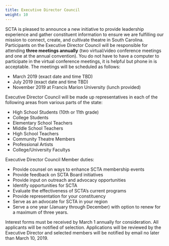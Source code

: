 ```yaml
---
title: Executive Director Council
weight: 10
---
```


SCTA is pleased to announce a new initiative to provide leadership experience and gather constituent information to ensure we are fulfilling our mission to connect, create, and cultivate theatre in South Carolina. Participants on the Executive Director Council will be responsible for attending **three meetings annually** (two virtual/video conference meetings and one at the annual convention). You do not have to have a computer to participate in the virtual conference meetings, it is helpful but phone in is acceptable. The meetings will be scheduled as follows:

- March 2019 (exact date and time TBD)
- July 2019 (exact date and time TBD)
- November 2019 at Francis Marion University (lunch provided)

Executive Director Council will be made up representatives in each of the following areas from various parts of the state:

- High School Students (10th or 11th grade)
- College Students
- Elementary School Teachers
- Middle School Teachers
- High School Teachers
- Community Theatre Members
- Professional Artists
- College/University Facultys

Executive Director Council Member duties:

- Provide counsel on ways to enhance SCTA membership events
- Provide feedback on SCTA Board initiatives
- Provide input on outreach and advocacy opportunities
- Identify opportunities for SCTA
- Evaluate the effectiveness of SCTA’s current programs
- Provide representation for your constituency
- Serve as an advocate for SCTA in your region
- Serve a one year (January through December) with option to renew for a maximum of three years.

Interest forms must be received by March 1 annually for consideration. All applicants will be notified of selection. Applications will be reviewed by the Executive Director and selected members will be notified by email no later than March 10, 2019.

